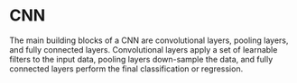 # CNN
The main building blocks of a CNN are convolutional layers, pooling layers, and fully connected layers. Convolutional layers apply a set of learnable filters to the input data, pooling layers down-sample the data, and fully connected layers perform the final classification or regression. 
